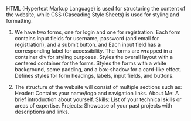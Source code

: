 HTML (Hypertext Markup Language) is used for structuring the content of the website, while CSS (Cascading Style Sheets) is used for styling and formatting.

1) We have two forms, one for login and one for registration. Each form contains input fields for username, password (and email for registration), and a submit button. and Each input field has a corresponding label for accessibility. The forms are wrapped in a container div for styling purposes.
Styles the overall layout with a centered container for the forms.
Styles the forms with a white background, some padding, and a box-shadow for a card-like effect.
Defines styles for form headings, labels, input fields, and buttons.

2)  The structure of the website will consist of multiple sections such as:
Header: Contains your name/logo and navigation links.
About Me: A brief introduction about yourself.
Skills: List of your technical skills or areas of expertise.
Projects: Showcase of your past projects with descriptions and links.
